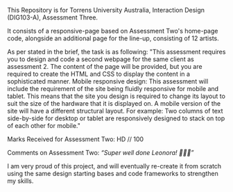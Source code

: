 This Repository is for Torrens University Australia, Interaction Design (DIG103-A), Assessment Three.

It consists of a responsive-page based on Assessment Two's home-page code, alongside an additional page for the line-up, consisting of 12 artists.

As per stated in the brief, the task is as following: "This assessment requires you to design and code a second webpage for the same client as
assessment 2. The content of the page will be provided, but you are required to create the
HTML and CSS to display the content in a sophisticated manner.
Mobile responsive design:
This assessment will include the requirement of the site being fluidly responsive for mobile
and tablet. This means that the site you design is required to change its layout to suit the
size of the hardware that it is displayed on. A mobile version of the site will have a different
structural layout. For example: Two columns of text side-by-side for desktop or tablet are
responsively designed to stack on top of each other for mobile."

Marks Received for Assessment Two: HD // 100

Comments on Assessment Two: _“Super well done Leonora! 👏👏👏”_

I am very proud of this project, and will eventually re-create it from scratch using the same design starting bases and code frameworks to strengthen my skills.
